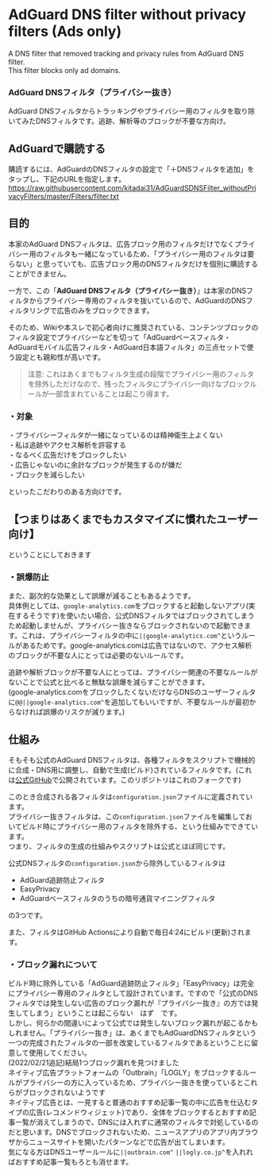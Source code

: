 # AdGuard DNS filter without privacy filters (Ads only)
A DNS filter that removed tracking and privacy rules from AdGuard DNS filter.  
This filter blocks only ad domains.

### AdGuard DNSフィルタ（プライバシー抜き）
AdGuard DNSフィルタからトラッキングやプライバシー用のフィルタを取り除いてみたDNSフィルタです。追跡、解析等のブロックが不要な方向け。

## AdGuardで購読する
購読するには、AdGuardのDNSフィルタの設定で「＋DNSフィルタを追加」をタップし、下記のURLを指定します。  
https://raw.githubusercontent.com/kitadai31/AdGuardSDNSFilter_withoutPrivacyFilters/master/Filters/filter.txt

## 目的
本家のAdGuard DNSフィルタは、広告ブロック用のフィルタだけでなくプライバシー用のフィルタも一緒になっているため、「プライバシー用のフィルタは要らない」と思っていても、広告ブロック用のDNSフィルタだけを個別に購読することができません。

一方で、この「**AdGuard DNSフィルタ（プライバシー抜き）**」は本家のDNSフィルタからプライバシー専用のフィルタを抜いているので、AdGuardのDNSフィルタリングで広告のみをブロックできます。

そのため、Wikiや本スレで初心者向けに推奨されている、コンテンツブロックのフィルタ設定でプライバシーなどを切って「AdGuardベースフィルタ・AdGuardモバイル広告フィルタ・AdGuard日本語フィルタ」の三点セットで使う設定とも親和性が高いです。
> 注意: これはあくまでもフィルタ生成の段階でプライバシー用のフィルタを除外しただけなので、残ったフィルタにプライバシー向けなブロックルールが一部含まれていることは起こり得ます。

### ・対象
・プライバシーフィルタが一緒になっているのは精神衛生上よくない  
・私は追跡やアクセス解析を許容する  
・なるべく広告だけをブロックしたい  
・広告じゃないのに余計なブロックが発生するのが嫌だ  
・ブロックを減らしたい

といったこだわりのある方向けです。

【つまりはあくまでもカスタマイズに慣れたユーザー向け】
---
ということにしておきます  

### ・誤爆防止
また、副次的な効果として誤爆が減ることもあるようです。  
具体例としては、`google-analytics.com`をブロックすると起動しないアプリ(実在するそうです)を使いたい場合、公式DNSフィルタではブロックされてしまうため起動しませんが、プライバシー抜きならブロックされないので起動できます。これは、プライバシーフィルタの中に`||google-analytics.com^`というルールがあるためです。google-analytics.comは広告ではないので、アクセス解析のブロックが不要な人にとっては必要のないルールです。

追跡や解析ブロックが不要な人にとっては、プライバシー関連の不要なルールがないことで公式と比べると無駄な誤爆を減らすことができます。  
(google-analytics.comをブロックしたくないだけならDNSのユーザーフィルタに`@@||google-analytics.com^`を追加してもいいですが、不要なルールが最初からなければ誤爆のリスクが減ります。)

## 仕組み
そもそも公式のAdGuard DNSフィルタは、各種フィルタをスクリプトで機械的に合成・DNS用に調整し、自動で生成(ビルド)されているフィルタです。(これは[公式GitHub](https://github.com/AdguardTeam/AdGuardSDNSFilter)で公開されています。このリポジトリはこれのフォークです)

このとき合成される各フィルタは`configuration.json`ファイルに定義されています。  
プライバシー抜きフィルタは、この`configuration.json`ファイルを編集しておいてビルド時にプライバシー用のフィルタを除外する、という仕組みでできています。  
つまり、フィルタの生成の仕組みやスクリプトは公式とほぼ同じです。

公式DNSフィルタの`configuration.json`から除外しているフィルタは
* AdGuard追跡防止フィルタ
* EasyPrivacy
* AdGuardベースフィルタのうちの暗号通貨マイニングフィルタ

の3つです。

また、フィルタはGitHub Actionsにより自動で毎日4:24にビルド(更新)されます。

### ・ブロック漏れについて
ビルド時に除外している「AdGuard追跡防止フィルタ」「EasyPrivacy」は完全にプライバシー専用のフィルタとして設計されています。ですので「公式のDNSフィルタでは発生しない広告のブロック漏れが『プライバシー抜き』の方では発生してしまう」ということは起こらない　はず　です。  
しかし、何らかの間違いによって公式では発生しないブロック漏れが起こるかもしれません。「プライバシー抜き」は、あくまでもAdGuardDNSフィルタという一つの完成されたフィルタの一部を改変しているフィルタであるということに留意して使用してください。  
(2022/02/21追記)結局1つブロック漏れを見つけました  
ネイティブ広告プラットフォームの「Outbrain」「LOGLY」をブロックするルールがプライバシーの方に入っているため、プライバシー抜きを使っているとこれらがブロックされないようです  
ネイティブ広告とは、一見すると普通のおすすめ記事一覧の中に広告を仕込むタイプの広告(レコメンドウィジェット)であり、全体をブロックするとおすすめ記事一覧が消えてしまうので、DNSには入れずに通常のフィルタで対処しているのだと思います。DNSでブロックされないため、ニュースアプリのアプリ内ブラウザからニュースサイトを開いたパターンなどで広告が出てしまいます。  
気になる方はDNSユーザールールに`||outbrain.com^` `||logly.co.jp^`を入れればおすすめ記事一覧もろとも消せます。
